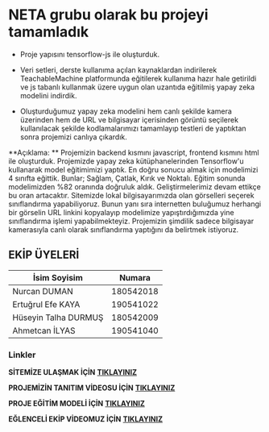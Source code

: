 # NETA grubu olarak bu projeyi tamamladık

- Proje yapısını tensorflow-js ile oluşturduk.

- Veri setleri, derste kullanıma açılan kaynaklardan indirilerek TeachableMachine platformunda eğitilerek kullanıma hazır hale getirildi ve js tabanlı kullanmak üzere uygun olan uzantıda eğitilmiş yapay zeka modelini indirdik.

- Oluşturduğumuz yapay zeka modelini hem canlı şekilde kamera üzerinden hem de URL ve bilgisayar içerisinden görüntü seçilerek kullanılacak şekilde kodlamalarımızı tamamlayıp testleri de yaptıktan sonra projemizi canlıya çıkardık.

**Açıklama: **
Projemizin backend kısmını javascript, frontend kısmını html ile oluşturduk. Projemizde yapay zeka kütüphanelerinden Tensorflow'u kullanarak model eğitimimizi yaptık. En doğru sonucu almak için modelimizi 4 sınıfta eğittik. Bunlar; Sağlam, Çatlak, Kırık ve Noktalı. Eğitim sonunda modelimizden %82 oranında doğruluk aldık. Geliştirmelerimiz devam ettikçe bu oran artacaktır. Sitemizde lokal bilgisayarımızda olan görselleri seçerek sınıflandırma yapabiliyoruz. Bunun yanı sıra internetten buluğumuz herhangi bir görselin URL linkini kopyalayıp modelimize yapıştırdığımızda yine sınıflandırma işlemi yapabilmekteyiz. Projemizin şimdilik sadece bilgisayar kamerasıyla canlı olarak sınıflandırma yaptığını da belirtmek istiyoruz.


## EKİP ÜYELERİ
|İsim Soyisim|Numara|
|--|--|
|Nurcan DUMAN |180542018|
|Ertuğrul Efe KAYA | 190541022|
|Hüseyin Talha DURMUŞ | 180542009|
|Ahmetcan İLYAS | 190541040|



### Linkler

**SİTEMİZE ULAŞMAK İÇİN** [**TIKLAYINIZ**](http://neta-mobys.epizy.com/)


**PROJEMİZİN TANITIM VİDEOSU İÇİN** [**TIKLAYINIZ**](https://www.youtube.com/watch?v=Z5WeWj7cDJI&list=PLL002A1n9GDxbRjLbOKiGbn0AFPl_4HZf&index=4)


**PROJE EĞİTİM MODELİ İÇİN** [**TIKLAYINIZ**](https://colab.research.google.com/drive/1tbfrf1oSR-sFnZla67tOdQ-WH__0qqqv?usp=sharing)


**EĞLENCELİ EKİP VİDEOMUZ İÇİN** [**TIKLAYINIZ**](https://www.youtube.com/watch?v=4sDBfrwck4Q&ab_channel=NETA)

